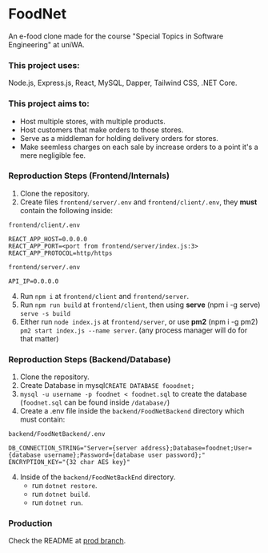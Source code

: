 # FoodNet 
An e-food clone made for the course "Special Topics in Software Engineering" at uniWA.

### This project uses:
Node.js, Express.js, React, MySQL, Dapper, Tailwind CSS, .NET Core. 

### This project aims to:
- Host multiple stores, with multiple products.
- Host customers that make orders to those stores.
- Serve as a middleman for holding delivery orders for stores.
- Make seemless charges on each sale by increase orders to a point it's a mere negligible fee.

### Reproduction Steps (Frontend/Internals)
1. Clone the repository.
2. Create files `frontend/server/.env` and `frontend/client/.env`, they **must** contain the following inside:

`frontend/client/.env`
```.env
REACT_APP_HOST=0.0.0.0
REACT_APP_PORT=<port from frontend/server/index.js:3>
REACT_APP_PROTOCOL=http/https
```

`frontend/server/.env`
```.env
API_IP=0.0.0.0
```

4. Run `npm i` at `frontend/client` and `frontend/server`.
5. Run `npm run build` at `frontend/client`, then using **serve** (npm i -g serve) `serve -s build`
6. Either run `node index.js` at `frontend/server`, or use **pm2** (npm i -g pm2) `pm2 start index.js --name server`. (any process manager will do for that matter)

### Reproduction Steps (Backend/Database)
1. Clone the repository.
2. Create Database in mysql`CREATE DATABASE fooodnet;`
3. `mysql -u username -p foodnet < foodnet.sql` to create the database (`foodnet.sql` can be found inside `/database/`)
4. Create a .env file inside the `backend/FoodNetBackend` directory which must contain:

`backend/FoodNetBackend/.env`
```.env
DB_CONNECTION_STRING="Server={server address};Database=foodnet;User={database username};Password={database user password};"
ENCRYPTION_KEY="{32 char AES key}"
```

4. Inside of the `backend/FoodNetBackEnd` directory.
	- run `dotnet restore`.
	- run `dotnet build`.
	- run `dotnet run`.

### Production
Check the README at [prod branch](https://github.com/chkargakou/Foodnet/tree/prod).
